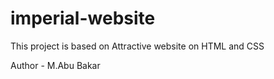 # imperial-website
This project is based on Attractive website on HTML and CSS

Author - M.Abu Bakar
